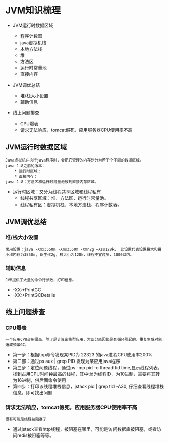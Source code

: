 
# JVM知识梳理 #

- JVM运行时数据区域
	* 程序计数器
	* java虚拟机栈
	* 本地方法栈
	* 堆
	* 方法区
	* 运行时常量池
	* 直接内存

- JVM调优总结
	* 堆/栈大小设置
	* 辅助信息
	
- 线上问题排查
	* CPU爆表	
	* 请求无法响应，tomcat假死，应用服务器CPU使用率不高
	
## JVM运行时数据区域  ##

	Java虚拟机在执行java程序时，会把它管理的内存划分为若干个不同的数据区域。
	java 1.8之前的版本：
		* 运行时区域：
		* 直接内存：
	java 1.8：方法区和运行时常量池放到直接内存区域。
- 运行时区域：又分为线程共享区域和线程私有
	* 线程共享区域：堆、方法区、运行时常量池。
	* 线程私有区：虚拟机栈、本地方法栈、程序计数器。

## JVM调优总结  ##

### 堆/栈大小设置  ###
	常用设置：java -Xmx3550m -Xms3550m -Xmn2g –Xss128k， 此设置代表设置最大和最小堆内存为3550m, 新生代2g，栈大小为128k，线程不宜过多，1000以内。
### 辅助信息  ###	

	JVM提供了大量的命令行参数，打印信息。
	
- -XX:+PrintGC 
- -XX:+PrintGCDetails

	
## 线上问题排查  ##

###  CPU爆表	###
	
	一个应用CPU占用很高，除了是计算密集型应用，大部分原因都是死循环引起的，重复生成对象造成频繁GC。
		
- 第一步：根据top命令发现某PID为 22323 的java进程CPU使用率200%
- 第二部：通过ps aux | grep PID 发现为某应用java程序
- 第三步：定位问题线程，通过ps -mp pid -o thread tid time,显示线程列表，找到占用CPU时间钟最高的线程，其中tid为线程ID，为10进制，需要将其转为16进制，供后面命令使用
- 第四步：打印该线程堆栈信息，jstack pid | grep tid -A30, 仔细查看线程堆栈信息，即可找出问题

### 请求无法响应，tomcat假死，应用服务器CPU使用率不高  ###
	
	很有可能是线程被阻塞了
	
- 通过jstack查看http线程，被阻塞在哪里，可能是访问数据库被阻塞，或者访问redis被阻塞等等。
	
	
	
	